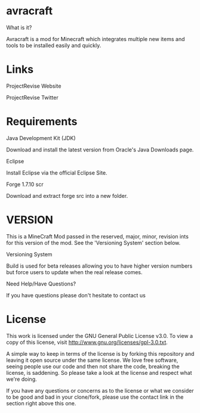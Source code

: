 # avracraft
What is it?

Avracraft is a mod for Minecraft which integrates multiple new items and tools to be installed easily and quickly.

# Links

ProjectRevise Website

ProjectRevise Twitter

# Requirements

Java Development Kit (JDK)

Download and install the latest version from Oracle's Java Downloads page.

Eclipse

Install Eclipse  via the official Eclipse Site.

Forge 1.7.10 scr

Download and extract forge src into a new folder.

# VERSION

This is a MineCraft Mod passed in the reserved, major, minor, revision ints for this version of the mod. See the 'Versioning System' section below.

Versioning System

Build is used for beta releases allowing you to have higher version numbers but force users to update when the real release comes. 

Need Help/Have Questions?

If you have questions please don't hesitate to contact us

# License

This work is licensed under the GNU General Public License v3.0. To view a copy of this license, visit http://www.gnu.org/licenses/gpl-3.0.txt.

A simple way to keep in terms of the license is by forking this repository and leaving it open source under the same license. We love free software, seeing people use our code and then not share the code, breaking the license, is saddening. So please take a look at the license and respect what we're doing.

If you have any questions or concerns as to the license or what we consider to be good and bad in your clone/fork, please use the contact link in the section right above this one.
